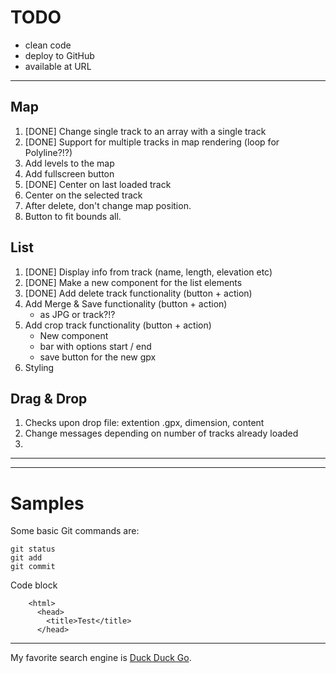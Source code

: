 # TODO
* clean code
* deploy to GitHub
* available at URL

***

## Map
1. [DONE] Change single track to an array with a single track
2. [DONE] Support for multiple tracks in map rendering (loop for Polyline?!?)
3. Add levels to the map
4. Add fullscreen button
5. [DONE] Center on last loaded track
6. Center on the selected track
7. After delete, don't change map position.
8. Button to fit bounds all.

## List
1. [DONE] Display info from track (name, length, elevation etc)
2. [DONE] Make a new component for the list elements
3. [DONE] Add delete track functionality (button + action)
4. Add Merge & Save functionality (button + action)
    * as JPG or track?!?
5. Add crop track functionality (button + action)
    * New component
    + bar with options start / end 
    + save button for the new gpx
6. Styling

## Drag & Drop
1. Checks upon drop file: extention .gpx, dimension, content
2. Change messages depending on number of tracks already loaded
3. 
_________________


_________________
# Samples

<!-- comment -->

Some basic Git commands are:
```
git status
git add
git commit
```

Code block

        <html>
          <head>
            <title>Test</title>
          </head>

_________________

My favorite search engine is [Duck Duck Go](https://duckduckgo.com).